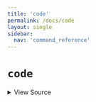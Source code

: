 ```yaml
---
title: 'code'
permalink: /docs/code
layout: single
sidebar:
  nav: 'command_reference'
---
```


# `code`



<details>
  <summary>View Source</summary>

{% highlight sh %}

!fn --shellpen-private contexts closeAndWriteAll
printf '%s' "${__SHELLPEN_SOURCES_TEXTS[$SHELLPEN_PEN_INDEX]}"
{% endhighlight %}

</details>








